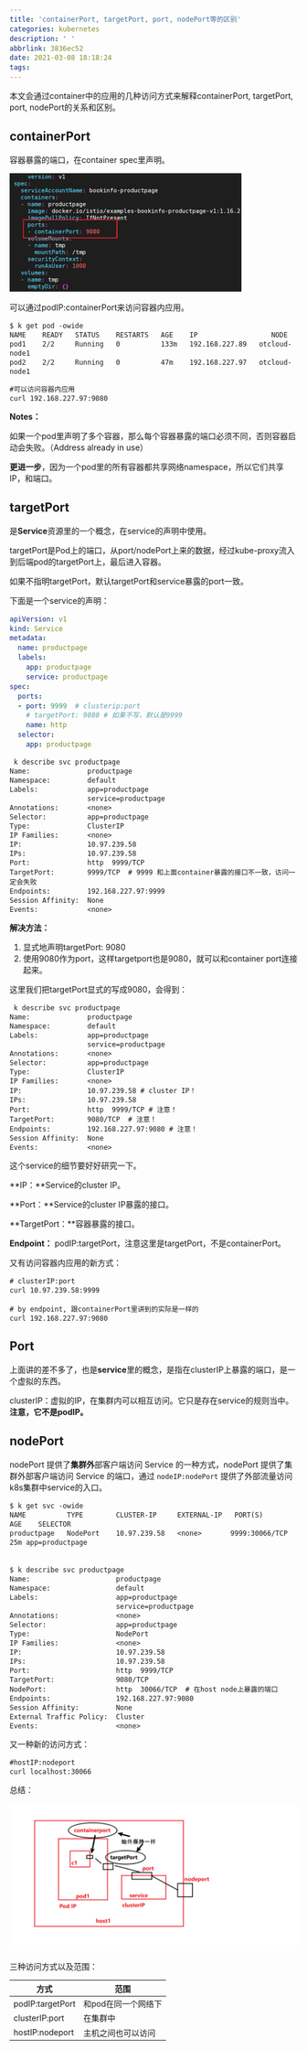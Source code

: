 ```yaml
---
title: 'containerPort, targetPort, port, nodePort等的区别'
categories: kubernetes
description: ' '
abbrlink: 3836ec52
date: 2021-03-08 18:18:24
tags:
---
```


本文会通过container中的应用的几种访问方式来解释containerPort, targetPort, port, nodePort的关系和区别。

## containerPort

容器暴露的端口，在container spec里声明。

<img src="port-compare/image-20210308182307042.png" alt="image-20210308182307042" style="zoom:50%;" />

可以通过podIP:containerPort来访问容器内应用。

```shell
$ k get pod -owide
NAME    READY   STATUS    RESTARTS   AGE    IP                  NODE  
pod1    2/2     Running   0          133m   192.168.227.89   otcloud-node1   
pod2    2/2     Running   0          47m    192.168.227.97   otcloud-node1   
```

```shell
#可以访问容器内应用
curl 192.168.227.97:9080
```

**Notes：**

如果一个pod里声明了多个容器，那么每个容器暴露的端口必须不同，否则容器启动会失败。（Address already in use）

**更进一步**，因为一个pod里的所有容器都共享网络namespace，所以它们共享IP，和端口。



## targetPort

是**Service**资源里的一个概念，在service的声明中使用。

targetPort是Pod上的端口，从port/nodePort上来的数据，经过kube-proxy流入到后端pod的targetPort上，最后进入容器。

如果不指明targetPort，默认targetPort和service暴露的port一致。

下面是一个service的声明：

```yaml
apiVersion: v1
kind: Service
metadata:
  name: productpage
  labels:
    app: productpage
    service: productpage
spec:
  ports:
  - port: 9999  # clusterip:port 
    # targetPort: 9080 # 如果不写，默认是9999
    name: http
  selector:
    app: productpage
```

```shell
 k describe svc productpage
Name:              productpage
Namespace:         default
Labels:            app=productpage
                   service=productpage
Annotations:       <none>
Selector:          app=productpage
Type:              ClusterIP
IP Families:       <none>
IP:                10.97.239.58
IPs:               10.97.239.58
Port:              http  9999/TCP  
TargetPort:        9999/TCP  # 9999 和上面container暴露的接口不一致，访问一定会失败
Endpoints:         192.168.227.97:9999
Session Affinity:  None
Events:            <none>

```

**解决方法：**

1. 显式地声明targetPort: 9080
2. 使用9080作为port，这样targetport也是9080，就可以和container port连接起来。

这里我们把targetPort显式的写成9080，会得到：

```shell
 k describe svc productpage
Name:              productpage
Namespace:         default
Labels:            app=productpage
                   service=productpage
Annotations:       <none>
Selector:          app=productpage
Type:              ClusterIP
IP Families:       <none>
IP:                10.97.239.58 # cluster IP！
IPs:               10.97.239.58
Port:              http  9999/TCP # 注意！
TargetPort:        9080/TCP  # 注意！
Endpoints:         192.168.227.97:9080 # 注意！
Session Affinity:  None
Events:            <none>
```

这个service的细节要好好研究一下。

**IP：**Service的cluster IP。

**Port：**Service的cluster IP暴露的接口。

**TargetPort：**容器暴露的接口。

**Endpoint：** podIP:targetPort，注意这里是targetPort，不是containerPort。

又有访问容器内应用的新方式：

```shell
# clusterIP:port
curl 10.97.239.58:9999

# by endpoint, 跟containerPort里讲到的实际是一样的
curl 192.168.227.97:9080
```



## Port

上面讲的差不多了，也是**service**里的概念，是指在clusterIP上暴露的端口，是一个虚拟的东西。

clusterIP：虚拟的IP，在集群内可以相互访问。它只是存在service的规则当中。 **注意，它不是podIP。**



## nodePort

nodePort 提供了**集群外**部客户端访问 Service 的一种方式，nodePort 提供了集群外部客户端访问 Service 的端口，通过 `nodeIP:nodePort` 提供了外部流量访问k8s集群中service的入口。

```shell
$ k get svc -owide
NAME          TYPE        CLUSTER-IP     EXTERNAL-IP   PORT(S)         AGE    SELECTOR
productpage   NodePort    10.97.239.58   <none>       9999:30066/TCP  25m app=productpage


$ k describe svc productpage
Name:                     productpage
Namespace:                default
Labels:                   app=productpage
                          service=productpage
Annotations:              <none>
Selector:                 app=productpage
Type:                     NodePort
IP Families:              <none>
IP:                       10.97.239.58
IPs:                      10.97.239.58
Port:                     http  9999/TCP
TargetPort:               9080/TCP
NodePort:                 http  30066/TCP  # 在host node上暴露的端口
Endpoints:                192.168.227.97:9080
Session Affinity:         None
External Traffic Policy:  Cluster
Events:                   <none>

```

又一种新的访问方式：

```shell
#hostIP:nodeport
curl localhost:30066
```



总结：

![image-20210308190947963](port-compare/image-20210308190947963.png)

三种访问方式以及范围：

| 方式             | 范围                |
| ---------------- | ------------------- |
| podIP:targetPort | 和pod在同一个网络下 |
| clusterIP:port   | 在集群中            |
| hostIP:nodeport  | 主机之间也可以访问  |





























